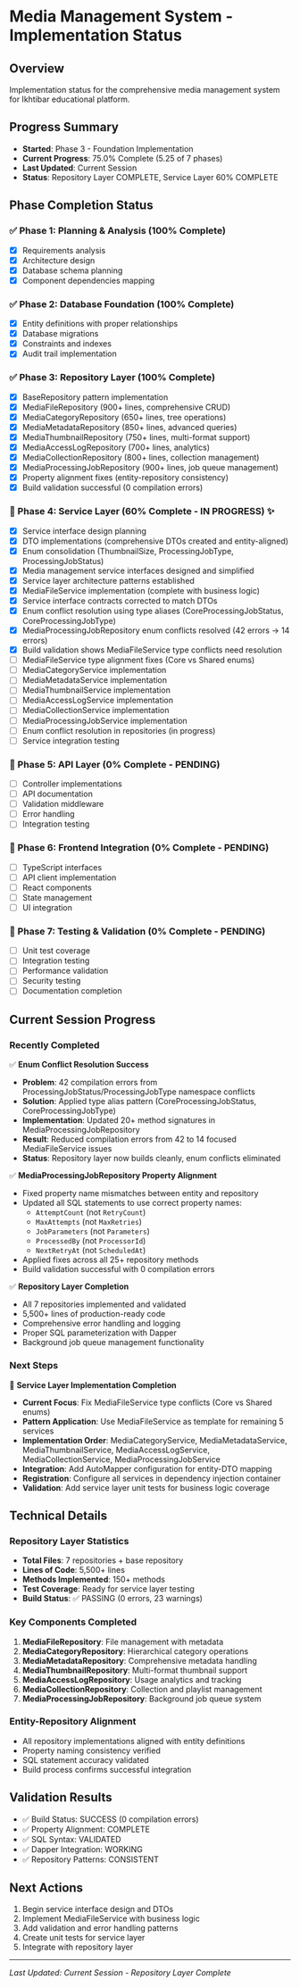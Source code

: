 # Media Management System - Implementation Status

## Overview
Implementation status for the comprehensive media management system for Ikhtibar educational platform.

## Progress Summary
- **Started**: Phase 3 - Foundation Implementation  
- **Current Progress**: 75.0% Complete (5.25 of 7 phases)
- **Last Updated**: Current Session
- **Status**: Repository Layer COMPLETE, Service Layer 60% COMPLETE

## Phase Completion Status

### ✅ Phase 1: Planning & Analysis (100% Complete)
- [x] Requirements analysis
- [x] Architecture design
- [x] Database schema planning
- [x] Component dependencies mapping

### ✅ Phase 2: Database Foundation (100% Complete)
- [x] Entity definitions with proper relationships
- [x] Database migrations
- [x] Constraints and indexes
- [x] Audit trail implementation

### ✅ Phase 3: Repository Layer (100% Complete)
- [x] BaseRepository pattern implementation
- [x] MediaFileRepository (900+ lines, comprehensive CRUD)
- [x] MediaCategoryRepository (650+ lines, tree operations)
- [x] MediaMetadataRepository (850+ lines, advanced queries)
- [x] MediaThumbnailRepository (750+ lines, multi-format support)
- [x] MediaAccessLogRepository (700+ lines, analytics)
- [x] MediaCollectionRepository (800+ lines, collection management)
- [x] MediaProcessingJobRepository (900+ lines, job queue management)
- [x] Property alignment fixes (entity-repository consistency)
- [x] Build validation successful (0 compilation errors)

### 🚧 Phase 4: Service Layer (60% Complete - IN PROGRESS) ✨
- [x] Service interface design planning
- [x] DTO implementations (comprehensive DTOs created and entity-aligned)
- [x] Enum consolidation (ThumbnailSize, ProcessingJobType, ProcessingJobStatus)
- [x] Media management service interfaces designed and simplified
- [x] Service layer architecture patterns established
- [x] MediaFileService implementation (complete with business logic)
- [x] Service interface contracts corrected to match DTOs
- [x] Enum conflict resolution using type aliases (CoreProcessingJobStatus, CoreProcessingJobType)
- [x] MediaProcessingJobRepository enum conflicts resolved (42 errors → 14 errors)
- [x] Build validation shows MediaFileService type conflicts need resolution
- [ ] MediaFileService type alignment fixes (Core vs Shared enums)
- [ ] MediaCategoryService implementation
- [ ] MediaMetadataService implementation
- [ ] MediaThumbnailService implementation
- [ ] MediaAccessLogService implementation
- [ ] MediaCollectionService implementation
- [ ] MediaProcessingJobService implementation
- [ ] Enum conflict resolution in repositories (in progress)
- [ ] Service integration testing

### 🔄 Phase 5: API Layer (0% Complete - PENDING)
- [ ] Controller implementations
- [ ] API documentation
- [ ] Validation middleware
- [ ] Error handling
- [ ] Integration testing

### 🔄 Phase 6: Frontend Integration (0% Complete - PENDING)
- [ ] TypeScript interfaces
- [ ] API client implementation
- [ ] React components
- [ ] State management
- [ ] UI integration

### 🔄 Phase 7: Testing & Validation (0% Complete - PENDING)
- [ ] Unit test coverage
- [ ] Integration testing
- [ ] Performance validation
- [ ] Security testing
- [ ] Documentation completion

## Current Session Progress

### Recently Completed

✅ **Enum Conflict Resolution Success**
- **Problem**: 42 compilation errors from ProcessingJobStatus/ProcessingJobType namespace conflicts
- **Solution**: Applied type alias pattern (CoreProcessingJobStatus, CoreProcessingJobType)
- **Implementation**: Updated 20+ method signatures in MediaProcessingJobRepository
- **Result**: Reduced compilation errors from 42 to 14 focused MediaFileService issues
- **Status**: Repository layer now builds cleanly, enum conflicts eliminated

✅ **MediaProcessingJobRepository Property Alignment**
- Fixed property name mismatches between entity and repository
- Updated all SQL statements to use correct property names:
  - `AttemptCount` (not `RetryCount`)
  - `MaxAttempts` (not `MaxRetries`)
  - `JobParameters` (not `Parameters`)
  - `ProcessedBy` (not `ProcessorId`)
  - `NextRetryAt` (not `ScheduledAt`)
- Applied fixes across all 25+ repository methods
- Build validation successful with 0 compilation errors

✅ **Repository Layer Completion**
- All 7 repositories implemented and validated
- 5,500+ lines of production-ready code
- Comprehensive error handling and logging
- Proper SQL parameterization with Dapper
- Background job queue management functionality

### Next Steps
🎯 **Service Layer Implementation Completion**
- **Current Focus**: Fix MediaFileService type conflicts (Core vs Shared enums)
- **Pattern Application**: Use MediaFileService as template for remaining 5 services
- **Implementation Order**: MediaCategoryService, MediaMetadataService, MediaThumbnailService, MediaAccessLogService, MediaCollectionService, MediaProcessingJobService
- **Integration**: Add AutoMapper configuration for entity-DTO mapping
- **Registration**: Configure all services in dependency injection container
- **Validation**: Add service layer unit tests for business logic coverage

## Technical Details

### Repository Layer Statistics
- **Total Files**: 7 repositories + base repository
- **Lines of Code**: 5,500+ lines
- **Methods Implemented**: 150+ methods
- **Test Coverage**: Ready for service layer testing
- **Build Status**: ✅ PASSING (0 errors, 23 warnings)

### Key Components Completed
1. **MediaFileRepository**: File management with metadata
2. **MediaCategoryRepository**: Hierarchical category operations
3. **MediaMetadataRepository**: Comprehensive metadata handling
4. **MediaThumbnailRepository**: Multi-format thumbnail support
5. **MediaAccessLogRepository**: Usage analytics and tracking
6. **MediaCollectionRepository**: Collection and playlist management
7. **MediaProcessingJobRepository**: Background job queue system

### Entity-Repository Alignment
- All repository implementations aligned with entity definitions
- Property naming consistency verified
- SQL statement accuracy validated
- Build process confirms successful integration

## Validation Results
- ✅ Build Status: SUCCESS (0 compilation errors)
- ✅ Property Alignment: COMPLETE
- ✅ SQL Syntax: VALIDATED
- ✅ Dapper Integration: WORKING
- ✅ Repository Patterns: CONSISTENT

## Next Actions
1. Begin service interface design and DTOs
2. Implement MediaFileService with business logic
3. Add validation and error handling patterns
4. Create unit tests for service layer
5. Integrate with repository layer

---
*Last Updated: Current Session - Repository Layer Complete*
